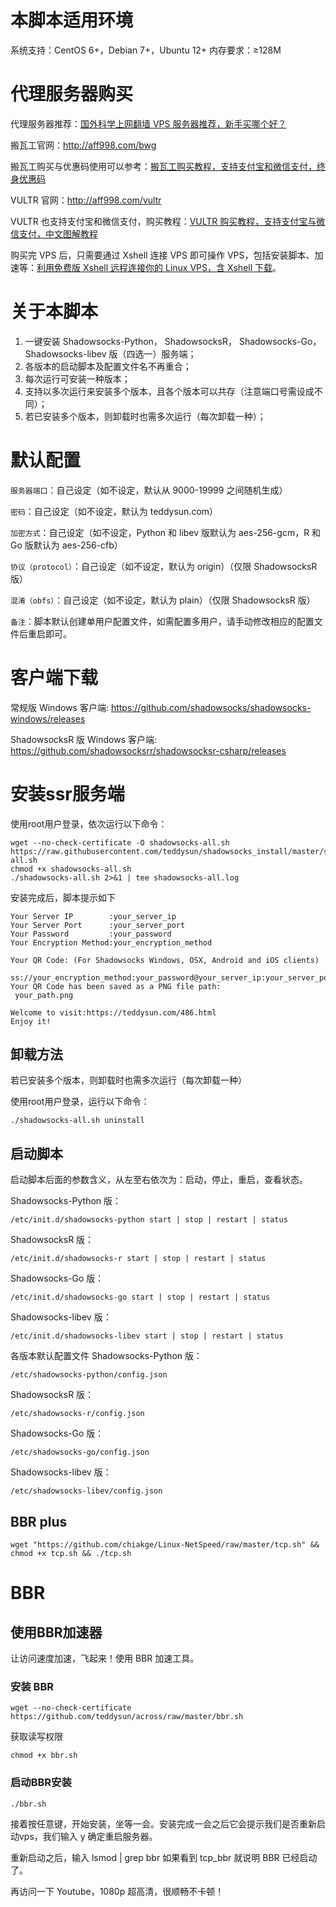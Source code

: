 # 本脚本适用环境
系统支持：CentOS 6+，Debian 7+，Ubuntu 12+
内存要求：≥128M

# 代理服务器购买
代理服务器推荐：[国外科学上网翻墙 VPS 服务器推荐，新手买哪个好？](https://v2raycn.com/38.html)

搬瓦工官网：http://aff998.com/bwg

搬瓦工购买与优惠码使用可以参考：[搬瓦工购买教程，支持支付宝和微信支付，终身优惠码](https://v2raycn.com/12.html)

VULTR 官网：http://aff998.com/vultr

VULTR 也支持支付宝和微信支付，购买教程：[VULTR 购买教程，支持支付宝与微信支付，中文图解教程](https://v2raycn.com/19.html)

购买完 VPS 后，只需要通过 Xshell 连接 VPS 即可操作 VPS，包括安装脚本、加速等：[利用免费版 Xshell 远程连接你的 Linux VPS，含 Xshell 下载](https://v2raycn.com/30.html)。

# 关于本脚本
1. 一键安装 Shadowsocks-Python， ShadowsocksR， Shadowsocks-Go， Shadowsocks-libev 版（四选一）服务端；
2. 各版本的启动脚本及配置文件名不再重合；
3. 每次运行可安装一种版本；
4. 支持以多次运行来安装多个版本，且各个版本可以共存（注意端口号需设成不同）；
5. 若已安装多个版本，则卸载时也需多次运行（每次卸载一种）；

# 默认配置
`服务器端口`：自己设定（如不设定，默认从 9000-19999 之间随机生成）

`密码`：自己设定（如不设定，默认为 teddysun.com）

`加密方式`：自己设定（如不设定，Python 和 libev 版默认为 aes-256-gcm，R 和 Go 版默认为 aes-256-cfb）

`协议（protocol）`：自己设定（如不设定，默认为 origin）（仅限 ShadowsocksR 版）

`混淆（obfs）`：自己设定（如不设定，默认为 plain）（仅限 ShadowsocksR 版）

`备注`：脚本默认创建单用户配置文件，如需配置多用户，请手动修改相应的配置文件后重启即可。

# 客户端下载
常规版 Windows 客户端:
https://github.com/shadowsocks/shadowsocks-windows/releases

ShadowsocksR 版 Windows 客户端:
https://github.com/shadowsocksrr/shadowsocksr-csharp/releases

# 安装ssr服务端
使用root用户登录，依次运行以下命令：

```
wget --no-check-certificate -O shadowsocks-all.sh https://raw.githubusercontent.com/teddysun/shadowsocks_install/master/shadowsocks-all.sh
chmod +x shadowsocks-all.sh
./shadowsocks-all.sh 2>&1 | tee shadowsocks-all.log
```


安装完成后，脚本提示如下

```Congratulations, your_shadowsocks_version install completed!
Your Server IP        :your_server_ip
Your Server Port      :your_server_port
Your Password         :your_password
Your Encryption Method:your_encryption_method

Your QR Code: (For Shadowsocks Windows, OSX, Android and iOS clients)
 ss://your_encryption_method:your_password@your_server_ip:your_server_port
Your QR Code has been saved as a PNG file path:
 your_path.png

Welcome to visit:https://teddysun.com/486.html
Enjoy it!
```


## 卸载方法
若已安装多个版本，则卸载时也需多次运行（每次卸载一种）

使用root用户登录，运行以下命令：

```
./shadowsocks-all.sh uninstall
```


## 启动脚本
启动脚本后面的参数含义，从左至右依次为：启动，停止，重启，查看状态。

Shadowsocks-Python 版：
```
/etc/init.d/shadowsocks-python start | stop | restart | status
```

ShadowsocksR 版：
```
/etc/init.d/shadowsocks-r start | stop | restart | status
```

Shadowsocks-Go 版：
```
/etc/init.d/shadowsocks-go start | stop | restart | status
```

Shadowsocks-libev 版：
```
/etc/init.d/shadowsocks-libev start | stop | restart | status
```

各版本默认配置文件
Shadowsocks-Python 版：
```
/etc/shadowsocks-python/config.json
```

ShadowsocksR 版：
```
/etc/shadowsocks-r/config.json
```

Shadowsocks-Go 版：
```
/etc/shadowsocks-go/config.json
```

Shadowsocks-libev 版：
```
/etc/shadowsocks-libev/config.json
```



## BBR plus

```
wget "https://github.com/chiakge/Linux-NetSpeed/raw/master/tcp.sh" && chmod +x tcp.sh && ./tcp.sh
```



# BBR

## 使用BBR加速器
让访问速度加速，飞起来！使用 BBR 加速工具。

### 安装 BBR
```
wget --no-check-certificate https://github.com/teddysun/across/raw/master/bbr.sh
```
获取读写权限
```
chmod +x bbr.sh
```
### 启动BBR安装
```
./bbr.sh
```
接着按任意键，开始安装，坐等一会。安装完成一会之后它会提示我们是否重新启动vps，我们输入 y 确定重启服务器。

重新启动之后，输入 lsmod | grep bbr 如果看到 tcp_bbr 就说明 BBR 已经启动了。

再访问一下 Youtube，1080p 超高清，很顺畅不卡顿！
